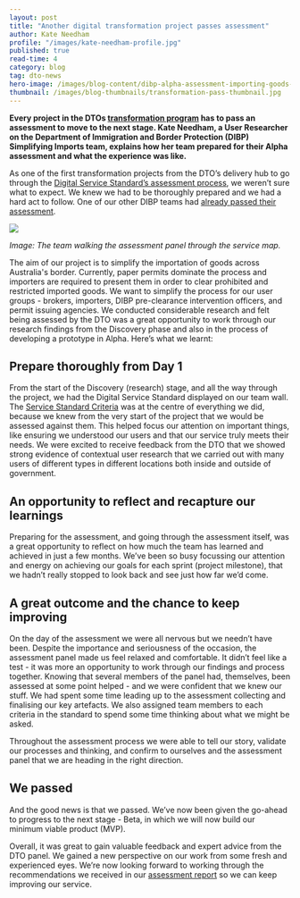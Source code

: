 ```yaml
---
layout: post
title: "Another digital transformation project passes assessment"
author: Kate Needham
profile: "/images/kate-needham-profile.jpg"
published: true
read-time: 4
category: blog
tag: dto-news
hero-image: /images/blog-content/dibp-alpha-assessment-importing-goods-800x450.jpg
thumbnail: /images/blog-thumbnails/transformation-pass-thumbnail.jpg
---
```


**Every project in the DTOs [transformation program](https://www.dto.gov.au/our-work/transformation/) has to pass an assessment to move to the next stage. Kate Needham, a User Researcher on the Department of Immigration and Border Protection (DIBP) Simplifying Imports team, explains how her team prepared for their Alpha assessment and what the experience was like.**

As one of the first transformation projects from the DTO’s delivery hub to go through the [Digital Service Standard’s assessment process](https://www.dto.gov.au/standard/meeting-standard/), we weren’t sure what to expect. We knew we had to be thoroughly prepared and we had a hard act to follow. One of our other DIBP teams had [already passed their assessment](https://www.dto.gov.au/blog/the-first-alpha-passes-its-service-assessment/).

![]({{site.url}}{{page.hero-image}})

*Image: The team walking the assessment panel through the service map.*

The aim of our project is to simplify the importation of goods across Australia's border. Currently, paper permits dominate the process and importers are required to present them in order to clear prohibited and restricted imported goods. We want to simplify the process for our user groups -  brokers, importers, DIBP pre-clearance intervention officers, and permit issuing agencies. We conducted considerable research and felt being assessed by the DTO was a great opportunity to work through our research findings from the Discovery phase and also in the process of developing a prototype in Alpha. Here’s what we learnt:

## Prepare thoroughly from Day 1

From the start of the Discovery (research) stage, and all the way through the project, we had the Digital Service Standard displayed on our team wall. The [Service Standard Criteria](https://www.dto.gov.au/standard/) was at the centre of everything we did, because we knew from the very start of the project that we would be assessed against them. This helped focus our attention on important things, like ensuring we understood our users and that our service truly meets their needs.  We were excited to receive feedback from the DTO that we showed strong evidence of contextual user research that we carried out with many users of different types in different locations both inside and outside of government. 

## An opportunity to reflect and recapture our learnings

Preparing for the assessment, and going through the assessment itself, was a great opportunity to reflect on how much the team has learned and achieved in just a few months. We’ve been so busy focussing our attention and energy on achieving our goals for each sprint (project milestone), that we hadn’t really stopped to look back and see just how far we’d come.

## A great outcome and the chance to keep improving

On the day of the assessment we were all nervous but we needn’t have been. Despite the importance and seriousness of the occasion, the assessment panel made us feel relaxed and comfortable. It didn’t feel like a test - it was more an opportunity to work through our findings and process together. Knowing that several members of the panel had, themselves, been assessed at some point helped - and we were confident that we knew our stuff. We had spent some time leading up to the assessment collecting and finalising our key artefacts. We also assigned team members to each criteria in the standard to spend some time thinking about what we might be asked.

Throughout the assessment process we were able to tell our story, validate our processes and thinking, and confirm to ourselves and the assessment panel that we are heading in the right direction. 

## We passed

And the good news is that we passed. We’ve now been given the go-ahead to progress to the next stage - Beta, in which we will now build our minimum viable product (MVP).

Overall, it was great to gain valuable feedback and expert advice from the DTO panel. We gained a new perspective on our work from some fresh and experienced eyes. We’re now looking forward to working through the recommendations we received in our [assessment report](https://www.dto.gov.au/standard/assessments/simplifying-imports-service-alpha/) so we can keep improving our service.  
